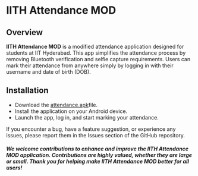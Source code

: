 # IITH Attendance MOD

## Overview

**IITH Attendance MOD** is a modified attendance application designed for students at IIT Hyderabad. This app simplifies the attendance process by removing Bluetooth verification and selfie capture requirements. Users can mark their attendance from anywhere simply by logging in with their username and date of birth (DOB).

## Installation

- Download the [attendance.apk](https://github.com/VigilantCode/IITH-Attendance-Mod-App/releases/download/app-v1.0.2/attendance.apk)file.
- Install the application on your Android device.
- Launch the app, log in, and start marking your attendance.

If you encounter a bug, have a feature suggestion, or experience any issues, please report them in the Issues section of the GitHub repository. 

##### We welcome contributions to enhance and improve the IITH Attendance MOD application. Contributions are highly valued, whether they are large or small. Thank you for helping make IITH Attendance MOD better for all users!
